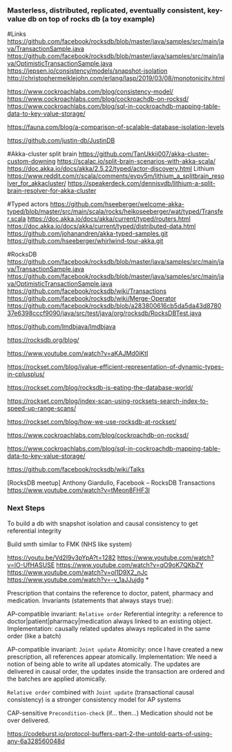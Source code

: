 ### Masterless, distributed, replicated, eventually consistent, key-value db on top of rocks db (a toy example)

#Links
https://github.com/facebook/rocksdb/blob/master/java/samples/src/main/java/TransactionSample.java
https://github.com/facebook/rocksdb/blob/master/java/samples/src/main/java/OptimisticTransactionSample.java
https://jepsen.io/consistency/models/snapshot-isolation
http://christophermeiklejohn.com/erlang/lasp/2019/03/08/monotonicity.html


https://www.cockroachlabs.com/blog/consistency-model/
https://www.cockroachlabs.com/blog/cockroachdb-on-rocksd/
https://www.cockroachlabs.com/blog/sql-in-cockroachdb-mapping-table-data-to-key-value-storage/


https://fauna.com/blog/a-comparison-of-scalable-database-isolation-levels

https://github.com/justin-db/JustinDB


#Akka-cluster split brain
https://github.com/TanUkkii007/akka-cluster-custom-downing
https://scalac.io/split-brain-scenarios-with-akka-scala/
https://doc.akka.io/docs/akka/2.5.22/typed/actor-discovery.html
Lithium 
https://www.reddit.com/r/scala/comments/evpv5m/lithium_a_splitbrain_resolver_for_akkacluster/
https://speakerdeck.com/dennisvdb/lithium-a-split-brain-resolver-for-akka-cluster 


#Typed actors
https://github.com/hseeberger/welcome-akka-typed/blob/master/src/main/scala/rocks/heikoseeberger/wat/typed/Transfer.scala
https://doc.akka.io/docs/akka/current/typed/routers.html
https://doc.akka.io/docs/akka/current/typed/distributed-data.html
https://github.com/johanandren/akka-typed-samples.git
https://github.com/hseeberger/whirlwind-tour-akka.git


#RocksDB
https://github.com/facebook/rocksdb/blob/master/java/samples/src/main/java/TransactionSample.java
https://github.com/facebook/rocksdb/blob/master/java/samples/src/main/java/OptimisticTransactionSample.java
https://github.com/facebook/rocksdb/wiki/Transactions
https://github.com/facebook/rocksdb/wiki/Merge-Operator
https://github.com/facebook/rocksdb/blob/a283800616cb5da5da43d878037e6398cccf9090/java/src/test/java/org/rocksdb/RocksDBTest.java

https://github.com/lmdbjava/lmdbjava


https://rocksdb.org/blog/

https://www.youtube.com/watch?v=aKAJMd0iKtI

https://rockset.com/blog/ivalue-efficient-representation-of-dynamic-types-in-cplusplus/

https://rockset.com/blog/rocksdb-is-eating-the-database-world/

https://rockset.com/blog/index-scan-using-rocksets-search-index-to-speed-up-range-scans/

https://rockset.com/blog/how-we-use-rocksdb-at-rockset/

https://www.cockroachlabs.com/blog/cockroachdb-on-rocksd/

https://www.cockroachlabs.com/blog/sql-in-cockroachdb-mapping-table-data-to-key-value-storage/


https://github.com/facebook/rocksdb/wiki/Talks

[RocksDB meetup] Anthony Giardullo, Facebook – RocksDB Transactions
https://www.youtube.com/watch?v=tMeon8FHF3I

### Next Steps

To build a db with snapshot isolation and causal consistency to get referential integrity

Build smth similar to FMK (NHS like system)

https://youtu.be/Vd2I9v3pYpA?t=1282
https://www.youtube.com/watch?v=lO-UfHASUSE
https://www.youtube.com/watch?v=qO9oK7QKbZY
https://www.youtube.com/watch?v=ol1D9X2_nJc
https://www.youtube.com/watch?v=-v_1aJJujdg                      *



Prescription that contains the reference to doctor, patent, pharmacy and medication.
Invariants (statements that always stays true):

AP-compatible invariant: `Relative order`
Referential integrity: a reference to doctor|patient|pharmacy|medication always linked to an existing object.
Implementation: causally related updates always replicated in the same order (like a batch)

AP-compatible invariant: `Joint update`
Atomicity: once I have created a new prescription, all references appear atomically.
Implementation: We need a notion of being able to write all updates atomically. 
The updates are delivered in causal order, the updates inside the transaction are ordered and the batches are applied atomically.    

`Relative order` combined with `Joint update` (transactional causal consistency) is a stronger consistency model for AP systems 

CAP-sensitive  `Precondition-check` (if… then…)
Medication should not be over delivered.


https://codeburst.io/protocol-buffers-part-2-the-untold-parts-of-using-any-6a328560048d